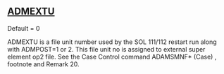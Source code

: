 ## [ADMEXTU](https://help.hexagonmi.com/bundle/MSC_Nastran_2022.4/page/Nastran_Combined_Book/qrg/parameters/TOC.ADMEXTU.xhtml)

Default = 0

ADMEXTU is a file unit number used by the SOL 111/112 restart run along with ADMPOST=1 or 2. This file unit no is assigned to external super element op2 file. See the Case Control command  ADAMSMNF*   (Case) , footnote and Remark  20.

